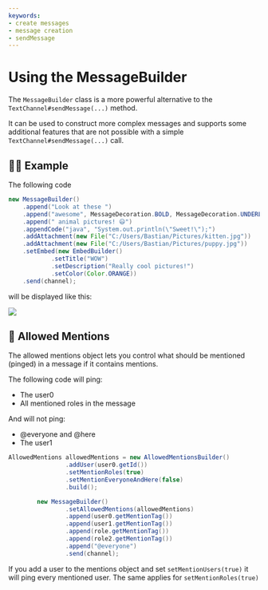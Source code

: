 ```yaml
---
keywords:
- create messages
- message creation
- sendMessage
---
```


# Using the MessageBuilder

The `MessageBuilder` class is a more powerful alternative to the `TextChannel#sendMessage(...)` method.

It can be used to construct more complex messages and supports some additional features that are not possible
with a simple `TextChannel#sendMessage(...)` call.

## :female_detective: Example

The following code
```java
new MessageBuilder()
    .append("Look at these ")
    .append("awesome", MessageDecoration.BOLD, MessageDecoration.UNDERLINE)
    .append(" animal pictures! 😃")
    .appendCode("java", "System.out.println(\"Sweet!\");")
    .addAttachment(new File("C:/Users/Bastian/Pictures/kitten.jpg"))
    .addAttachment(new File("C:/Users/Bastian/Pictures/puppy.jpg"))
    .setEmbed(new EmbedBuilder()
            .setTitle("WOW")
            .setDescription("Really cool pictures!")
            .setColor(Color.ORANGE))
    .send(channel);
```
will be displayed like this:

 ![](https://i.imgur.com/AP1cjDf.png)
 
## :round_pushpin: Allowed Mentions

The allowed mentions object lets you control what should be mentioned (pinged) in a message if it contains mentions.

The following code will ping:
- The user0
- All mentioned roles in the message

And will not ping:
- @everyone and @here
- The user1

```java
AllowedMentions allowedMentions = new AllowedMentionsBuilder()
                .addUser(user0.getId())
                .setMentionRoles(true)
                .setMentionEveryoneAndHere(false)
                .build();

        new MessageBuilder()
                .setAllowedMentions(allowedMentions)
                .append(user0.getMentionTag())
                .append(user1.getMentionTag())
                .append(role.getMentionTag())
                .append(role2.getMentionTag())
                .append("@everyone")
                .send(channel);
```

If you add a user to the mentions object and set `setMentionUsers(true)` it will ping every mentioned user. The same applies for `setMentionRoles(true)`
